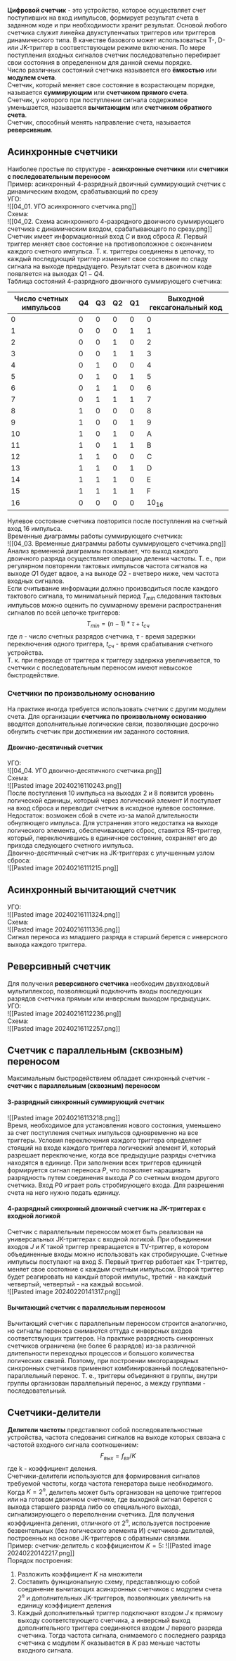 **Цифровой счетчик** - это устройство, которое осуществляет счет поступивших на вход импульсов, формирует результат счета в заданном коде и при необходимости хранит результат. Основой любого счетчика служит линейка двухступенчатых триггеров или триггеров динамического типа. В качестве базового может использоваться T-, D- или JK-триггер в соответствующем режиме включения. По мере поступления входных сигналов счетчик последовательно перебирает свои состояния в определенном для данной схемы порядке.  
Число различных состояний счетчика называется его **ёмкостью** или **модулем счета**.  
Счетчик, который меняет свое состояние в возрастающем порядке, называется **суммирующим** или **счетчиком прямого счета**.  
Счетчик, у которого при поступлении сигнала содержимое уменьшается, называется **вычитающим** или **счетчиком обратного счета**.  
Счетчик, способный менять направление счета, называется **реверсивным**.  
## Асинхронные счетчики
Наиболее простые по структуре - **асинхронные счетчики** или **счетчики с последовательным переносом**  
Пример: асинхронный 4-разрядный двоичный суммирующий счетчик с динамическим входом, срабатывающий по срезу  
УГО:  
![[04_01. УГО асинхронного счетчика.png]]  
Схема:  
![[04_02. Схема асинхронного 4-разрядного двоичного суммирующего счетчика с динамическим входом, срабатывающего по срезу.png]]  
Счетчик имеет информационный вход $C$ и вход сброса $R$. Первый триггер меняет свое состояние на противоположное с окончанием каждого счетного импульса. Т. к. триггеры соединены в цепочку, то каждый последующий триггер изменяет свое состояние по спаду сигнала на выходе предыдущего. Результат счета в двоичном коде появляется на выходах $Q1-Q4$.  
Таблица состояний 4-разрядного двоичного суммирующего счетчика:

| Число счетных импульсов | Q4 | Q3 | Q2 | Q1 | Выходной гексагональный код |
| ---- | ---- | ---- | ---- | ---- | ---- |
| 0 | 0 | 0 | 0 | 0 | 0 |
| 1 | 0 | 0 | 0 | 1 | 1 |
| 2 | 0 | 0 | 1 | 0 | 2 |
| 3 | 0 | 0 | 1 | 1 | 3 |
| 4 | 0 | 1 | 0 | 0 | 4 |
| 5 | 0 | 1 | 0 | 1 | 5 |
| 6 | 0 | 1 | 1 | 0 | 6 |
| 7 | 0 | 1 | 1 | 1 | 7 |
| 8 | 1 | 0 | 0 | 0 | 8 |
| 9 | 1 | 0 | 0 | 1 | 9 |
| 10 | 1 | 0 | 1 | 0 | A |
| 11 | 1 | 0 | 1 | 1 | B |
| 12 | 1 | 1 | 0 | 0 | C |
| 13 | 1 | 1 | 0 | 1 | D |
| 14 | 1 | 1 | 1 | 0 | E |
| 15 | 1 | 1 | 1 | 1 | F |
| 16 | 0 | 0 | 0 | 0 | $10_{16}$  |
  
Нулевое состояние счетчика повторится после поступления на счетный вход 16 импульса.  
Временные диаграммы работы суммирующего счетчика:  
![[04_03. Временные диаграммы работы суммирующего счетчика.png]]  
Анализ временной диаграммы показывает, что выход каждого двоичного разряда осуществляет операцию деления частоты. Т. е., при регулярном повторении тактовых импульсов частота сигналов на выходе $Q1$ будет вдвое, а на выходе $Q2$ - вчетверо ниже, чем частота входных сигналов.  
Если считывание информации должно производиться после каждого тактового сигнала, то минимальный период $T_{min}$ следования тактовых импульсов можно оценить по суммарному времени распространения сигналов по всей цепочке триггеров:
$$T_{min}=(n-1)*τ+t_{сч}$$
где $n$ - число счетных разрядов счетчика, $τ$ - время задержки переключения одного триггера, $t_{сч}$ - время срабатывания счетного устройства.  
Т. к. при переходе от триггера к триггеру задержка увеличивается, то счетчики с последовательным переносом имеют невысокое быстродействие.  
### Счетчики по произвольному основанию
На практике иногда требуется использовать счетчик с другим модулем счета. Для организации **счетчика по произвольному основанию** вводятся дополнительные логические связи, позволяющие досрочно обнулить счетчик при достижении им заданного состояния.  
#### Двоично-десятичный счетчик  
УГО:  
![[04_04. УГО двоично-десятичного счетчика.png]]  
Схема:  
![[Pasted image 20240216110243.png]]  
После поступления 10 импульса на выходах 2 и 8 появится уровень логической единицы, который через логический элемент И поступает на вход сброса и переводит счетчик в исходное нулевое состояние. Недостаток: возможен сбой в счете из-за малой длительности обнуляющего импульса. Для устранения этого недостатка на выходе логического элемента, обеспечивающего сброс, ставится RS-триггер, который, переключившись в единичное состояние, сохраняет его до прихода следующего счетного импульса.  
Двоично-десятичный счетчик на JK-триггерах с улучшенным узлом сброса:  
![[Pasted image 20240216111215.png]]  
## Асинхронный вычитающий счетчик
УГО:  
![[Pasted image 20240216111324.png]]  
Схема:  
![[Pasted image 20240216111336.png]]  
Сигнал переноса из младшего разряда в старший берется с инверсного выхода каждого триггера. 
## Реверсивный счетчик
Для получения **реверсивного счетчика** необходим двухвходовый мультиплексор, позволяющий подключить входы последующих разрядов счетчика прямым или инверсным выходом предыдущих.  
УГО:  
![[Pasted image 20240216112236.png]]  
Схема:  
![[Pasted image 20240216112257.png]]  
## Счетчик с параллельным (сквозным) переносом
Максимальным быстродействием обладает синхронный счетчик - **счетчик с параллельным (сквозным) переносом**  
#### 3-разрядный синхронный суммирующий счетчик  
![[Pasted image 20240216113218.png]]  
Время, необходимое для установления нового состояния, уменьшено за счет поступления счетных импульсов одновременно на все триггеры. Условия переключения каждого триггера определяет стоящий на входе каждого триггера логический элемент И, который разрешает переключение, когда все предыдущие разряды счетчика находятся в единице. При заполнении всех триггеров единицей формируется сигнал переноса $P$, что позволяет наращивать разрядность путем соединения выхода $P$ со счетным входом другого счетчика. Вход $P0$ играет роль стробирующего входа. Для разрешения счета на него нужно подать единицу.  
#### 4-разрядный синхронный двоичный счетчик на JK-триггерах с входной логикой
Счетчик с параллельным переносом может быть реализован на универсальных JK-триггерах с входной логикой. При объединении входов $J$ и $K$ такой триггер превращается в TV-триггер, в котором объединенные входы можно использовать как стробирующие. Счетные импульсы поступают на вход $S$. Первый триггер работает как T-триггер, меняет свое состояние с каждым счетным импульсом. Второй триггер будет реагировать на каждый второй импульс, третий - на каждый четвертый, четвертый - на каждый восьмой.  
![[Pasted image 20240220141317.png]]  
#### Вычитающий счетчик с параллельным переносом
Вычитающий счетчик с параллельным переносом строится аналогично, но сигналы переноса снимаются оттуда с инверсных входов соответствующих триггеров. На практике разрядность синхронных счетчиков ограничена (не более 6 разрядов) из-за различной длительности переходных процессов и большого количества логических связей. Поэтому, при построении многоразрядных синхронных счетчиков применяют комбинированный последовательно-параллельный перенос. Т. е., триггеры объединяют в группы, внутри группы организован параллельный перенос, а между группами - последовательный.
## Счетчики-делители
**Делители частоты** представляют собой последовательностные устройства, частота следования сигналов на выходе которых связана с частотой входного сигнала соотношением: $$F_{вых}=f_{вх}/K$$где k - коэффициент деления.  
Счетчики-делители используются для формирования сигналов требуемой частоты, когда частота генератора выше необходимого. Когда $K=2^n$, делитель может быть организован на цепочке триггеров или на готовом двоичном счетчике, где выходной сигнал берется с выхода старшего разряда либо со специального выхода, сигнализирующего о переполнении счетчика. Для получения коэффициента деления, отличного от $2^n$, используется построение безвентельных (без логического элемента И) счетчиков-делителей, построенных на основе JK-триггеров с обратными связями.  
Пример: счетчик-делитель с коэффициентом $K=5$:
![[Pasted image 20240220142217.png]]  
Порядок построения:
1. Разложить коэффициент $K$ на множители
2. Составить функциональную схему, представляющую собой соединение вычитающих асинхронных счетчиков с модулем счета $2^n$ и дополнительных JK-триггеров, позволяющих увеличить на единицу коэффициент деления
3. Каждый дополнительный триггер подключают входом $J$ к прямому выходу соответствующего счетчика, а инверсный выход дополнительного триггера соединяются входом $J$ первого разряда счетчика. Тогда частота сигнала, снимаемого с последнего разряда счетчика с модулем $K$ оказывается в $K$ раз меньше частоты входного сигнала. 